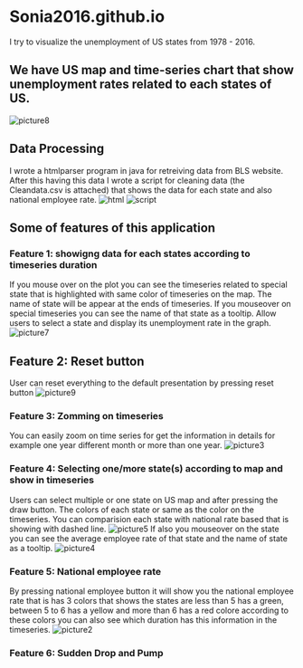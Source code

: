 # Sonia2016.github.io

I try to visualize the unemployment of US states from 1978 - 2016.

## We have US map and time-series chart that show unemployment rates related to each states of US.
![picture8](https://cloud.githubusercontent.com/assets/19417775/19521250/8f41ea98-95d8-11e6-8e62-c0a90deccd6c.png)

## Data Processing
I wrote a htmlparser program in java for retreiving data from BLS website. After this having this data I wrote a script for cleaning data (the Cleandata.csv is attached) that shows the data for each state and also national employee rate.
![html](https://cloud.githubusercontent.com/assets/19417775/19521702/37296b36-95da-11e6-85b1-eefe1acd4732.png)
![script](https://cloud.githubusercontent.com/assets/19417775/19521703/373fd902-95da-11e6-9a76-3aa16e5d4b93.png)

## Some of features of this application
### Feature 1: showigng data for each states according to timeseries duration
If you mouse over on the plot you can see the timeseries related to special state that is highlighted with same color of timeseries on the map. The name of state will be appear at the ends of timeseries. If you mouseover on special timeseries you can see the name of that state as a tooltip.
Allow users to select a state and display its unemployment rate in the graph.
![picture7](https://cloud.githubusercontent.com/assets/19417775/19521245/8f2a5586-95d8-11e6-9f74-2852254e0050.png)

## Feature 2: Reset button
User can reset everything to the default presentation by pressing reset button
![picture9](https://cloud.githubusercontent.com/assets/19417775/19521246/8f2cb470-95d8-11e6-855e-155bef4fcbea.png)

### Feature 3: Zomming on timeseries
You can easily zoom on time series for get the information in details for example one year different month or more than one year.
![picture3](https://cloud.githubusercontent.com/assets/19417775/19521247/8f2cc82a-95d8-11e6-99a0-9727378bd298.png)

### Feature 4: Selecting one/more state(s) according to map and show in timeseries
Users can select multiple or one state on US map and after pressing the draw button. The colors of each state or same as the color on the timeseries.
You can comparision each state with national rate based that is showing with dashed line.
![picture5](https://cloud.githubusercontent.com/assets/19417775/19521244/8f28880a-95d8-11e6-9887-cdb1ca4a472c.png)
If also you mouseover on the state you can see the average employee rate of that state and the name of state as a tooltip.
![picture4](https://cloud.githubusercontent.com/assets/19417775/19521249/8f369ff8-95d8-11e6-9226-a28c294480ba.png)

### Feature 5: National employee rate
By pressing national employee button it will show you the national employee rate that is has 3 colors that shows the states are less than 5 has a green, between 5 to 6 has a yellow and more than 6 has a red colore according to these colors you can also see which duration has this information in the timeseries.
![picture2](https://cloud.githubusercontent.com/assets/19417775/19521251/8f423d18-95d8-11e6-94dd-5b3dd56e4762.png)

### Feature 6: Sudden Drop and Pump
